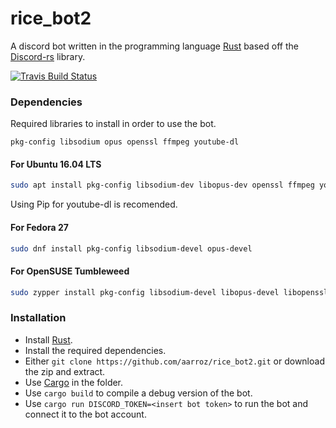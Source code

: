 # rice_bot2
A discord bot written in the programming language [Rust](https://www.rust-lang.org/en-US/)
based off the [Discord-rs](https://github.com/SpaceManiac/discord-rs) library.

[![Travis Build Status](https://travis-ci.org/aarroz/rice_bot2.svg?branch=master)](https://travis-ci.org/aarroz/rice_bot2) 

### Dependencies
Required libraries to install in order to use the bot.

`
pkg-config libsodium opus openssl ffmpeg youtube-dl
`

#### For Ubuntu 16.04 LTS
```sh
sudo apt install pkg-config libsodium-dev libopus-dev openssl ffmpeg youtube-dl
```
Using Pip for youtube-dl is recomended.

#### For Fedora 27
```sh
sudo dnf install pkg-config libsodium-devel opus-devel 
```

#### For OpenSUSE Tumbleweed
```sh
sudo zypper install pkg-config libsodium-devel libopus-devel libopenssl-devel youtubedl ffmpeg
```

### Installation
- Install [Rust](https://www.rust-lang.org/en-US/install.html).
- Install the required dependencies.
- Either `git clone https://github.com/aarroz/rice_bot2.git` or download the zip and extract.
- Use [Cargo](http://doc.crates.io/) in the folder.
- Use `cargo build` to compile a debug version of the bot.
- Use `cargo run DISCORD_TOKEN=<insert bot token>` to run the bot and connect it to the bot account.
